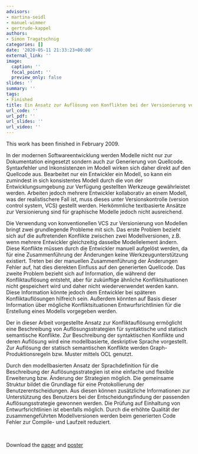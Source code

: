 ```yaml
---
advisors:
- martina-seidl
- manuel-wimmer
- gertrude-kappel
authors:
- Simon Tragatschnig
categories: []
date: '2020-05-11 21:33:23+00:00'
external_link: ''
image:
  caption: ''
  focal_point: ''
  preview_only: false
slides: ''
summary: ''
tags:
- Finished
title: Ein Ansatz zur Auflösung von Konflikten bei der Versionierung von Modellen
url_code: ''
url_pdf: ''
url_slides: ''
url_video: ''
---
```


This work has been finished in February 2009.

In der modernen Softwareentwicklung werden Modelle nicht nur zur Dokumentation eingesetzt sondern auch zur Generierung von Quellcode. Syntaxfehler und Inkonsistenzen im Modell wirken sich daher direkt auf den Quellcode aus. Bearbeitet nur ein Entwickler ein Modell, so kann ein zumindest in sich konsistentes Modell durch die von der Entwicklungsumgebung zur Verfügung gestellten Werkzeuge gewährleistet werden. Arbeiten jedoch mehrere Entwickler kollaborativ an einem Modell, was der realistischere Fall ist, muss dieses unter Versionskontrolle (version control system, VCS) gestellt werden. Herkömmliche textbasierte Ansätze zur Versionierung sind für graphische Modelle jedoch nicht ausreichend.

Die Verwendung von konventionellen VCS zur Versionierung von Modellen bringt zwei grundlegende Probleme mit sich. Das erste Problem bezieht sich auf die auftretenden Konflikte zwischen zwei Modellversionen, z.B. wenn mehrere Entwickler gleichzeitig dasselbe Modellelement ändern. Diese Konflikte müssen durch die Entwickler manuell aufgelöst werden, da für eine Zusammenführung der Änderungen keine Werkzeugunterstützung existiert. Treten bei der manuellen Zusammenführung der Änderungen Fehler auf, hat dies dierekten Einfluss auf den generierten Quellcode. Das zweite Problem bezieht sich auf Information, die während der Konfliktauflösung entsteht, aber für zukünftige ähnliche Konfliktsituationen nicht gespeichert wird und daher nicht wiederverwendet werden kann. Diese Information könnte jedoch dem Entwickler bei späteren Konfliktauflösungen hilfreich sein. Außerdem könnten auf Basis dieser Information über mögliche Konfliktsituationen Entwurfsrichtlinien für die Erstellung eines Modells vorgegeben werden.

Der in dieser Arbeit vorgestellte Ansatz zur Konfliktauflösung ermöglicht eine Beschreibung von Auflösungsstrategien für syntaktische und statisch semantische Konflikte. Zur Beschreibung der syntaktischen Konflikte und deren Auflösung wird eine modellbasierte, deskriptive Sprache vorgestellt. Zur Auflösung der statisch semantischen Konflikte werden Graph-Produktionsregeln bzw. Muster mittels OCL genutzt.

Durch den modellbasierten Ansatz der Sprachdefinition für die Beschreibung der Auflösungsstrategien ist eine einfache und flexible Erweiterung bzw. Änderung der Strategien möglich. Die gemeinsame Struktur bildet die Grundlage für eine Protokollierung der Benutzerentscheidungen. Aus diesen können zusätzliche Informationen zur Unterstützung des Benutzers bei der Entscheidungsfindung der passenden Auflösungsstrategie gewonnen werden. Die Prüfung auf Einhaltung von Entwurfsrichtlinien ist ebenfalls möglich. Durch die erhöhte Qualität der zusammengeführten Modellversionen werden beim generierten Code Fehler zur Compile- und Laufzeit reduziert.

&nbsp;

 Download the [paper](https://www.big.tuwien.ac.at/app/uploads/2016/10/Tragatschnig_paper.pdf) and [poster](https://www.big.tuwien.ac.at/app/uploads/2016/10/Tragatschnig_poster.pdf)